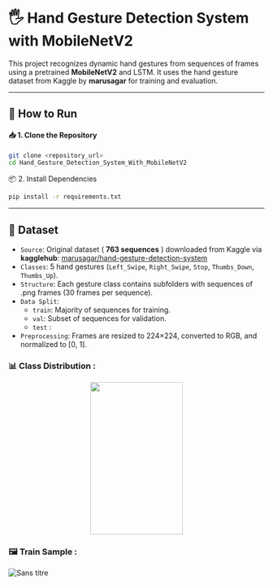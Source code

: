 # 🖐️ Hand Gesture Detection System with MobileNetV2
This project recognizes dynamic hand gestures from sequences of frames using a pretrained **MobileNetV2** and LSTM. It uses the hand gesture dataset from Kaggle by **marusagar** for training and evaluation.

----

## 🚀 How to Run

#### 📥 1. Clone the Repository

```bash
git clone <repository_url>
cd Hand_Gesture_Detection_System_With_MobileNetV2
```
📦 2. Install Dependencies

```bash
pip install -r requirements.txt
```

----

## 📁 Dataset

  - `Source`: Original dataset ( **763 sequences** ) downloaded from Kaggle via **kagglehub**: [marusagar/hand-gesture-detection-system](https://www.kaggle.com/code/marusagar/hand-gesture-recognition-system)
  - `Classes`: 5 hand gestures (`Left_Swipe`, `Right_Swipe`, `Stop`, `Thumbs_Down`, `Thumbs_Up`).
  - `Structure`: Each gesture class contains subfolders with sequences of .png frames (30 frames per sequence).
  - `Data Split`:
      - `train`: Majority of sequences for training.
      - `val`: Subset of sequences for validation.
      - `test` :
  - `Preprocessing`: Frames are resized to 224×224, converted to RGB, and normalized to [0, 1].

### 📊 Class Distribution :
  <p align="center">
  <img src="https://github.com/user-attachments/assets/b65883b2-c86a-45d3-94d9-dbc797cacfb6"
 width="60%" height="300px" />
  </p>

### 🖼️ Train Sample : 
![Sans titre](https://github.com/user-attachments/assets/bce6a890-20f3-4801-b509-89a36b2d1424)



